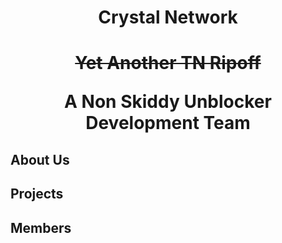 <div align="center">
<h1>Crystal Network<h1>
  <p><strike>Yet Another TN Ripoff</p></strike>
  <p>A Non Skiddy Unblocker Development Team</p>
</div>

## About Us

## Projects

## Members
